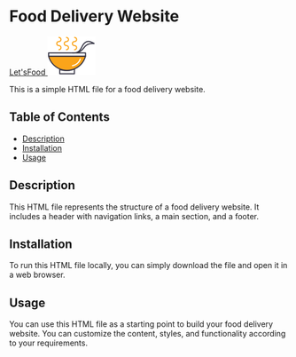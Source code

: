 # Food Delivery Website

[Let'sFood ![Let'sFood Logotype](assets/logo.svg)](#) 

This is a simple HTML file for a food delivery website.

## Table of Contents
- [Description](#description)
- [Installation](#installation)
- [Usage](#usage)

## Description
This HTML file represents the structure of a food delivery website. It includes a header with navigation links, a main section, and a footer.

## Installation
To run this HTML file locally, you can simply download the file and open it in a web browser.

## Usage
You can use this HTML file as a starting point to build your food delivery website. You can customize the content, styles, and functionality according to your requirements.